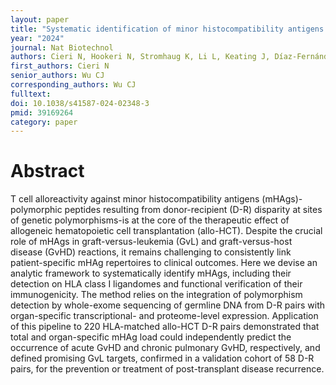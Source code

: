 ```yaml
---
layout: paper
title: "Systematic identification of minor histocompatibility antigens predicts outcomes of allogeneic hematopoietic cell transplantation"
year: "2024"
journal: Nat Biotechnol
authors: Cieri N, Hookeri N, Stromhaug K, Li L, Keating J, Díaz-Fernández P, Gómez-García de Soria V, Stevens J, Kfuri-Rubens R, Shao Y, Kooshesh KA, Powell K, Ji H, Hernandez GM, Abelin J, Klaeger S, Forman C, Clauser KR, Sarkizova S, Braun DA, Penter L, Kim HT, Lane WJ, Oliveira G, Kean LS, Li S, Livak KJ, Carr SA, Keskin DB, Muñoz-Calleja C, Ho VT, Ritz J, Soiffer RJ, Neuberg D, Stewart C, Getz G, Wu CJ
first_authors: Cieri N
senior_authors: Wu CJ
corresponding_authors: Wu CJ
fulltext: 
doi: 10.1038/s41587-024-02348-3
pmid: 39169264 
category: paper
---
```


# Abstract

T cell alloreactivity against minor histocompatibility antigens (mHAgs)-polymorphic peptides resulting from donor-recipient (D-R) disparity at sites of genetic polymorphisms-is at the core of the therapeutic effect of allogeneic hematopoietic cell transplantation (allo-HCT). Despite the crucial role of mHAgs in graft-versus-leukemia (GvL) and graft-versus-host disease (GvHD) reactions, it remains challenging to consistently link patient-specific mHAg repertoires to clinical outcomes. Here we devise an analytic framework to systematically identify mHAgs, including their detection on HLA class I ligandomes and functional verification of their immunogenicity. The method relies on the integration of polymorphism detection by whole-exome sequencing of germline DNA from D-R pairs with organ-specific transcriptional- and proteome-level expression. Application of this pipeline to 220 HLA-matched allo-HCT D-R pairs demonstrated that total and organ-specific mHAg load could independently predict the occurrence of acute GvHD and chronic pulmonary GvHD, respectively, and defined promising GvL targets, confirmed in a validation cohort of 58 D-R pairs, for the prevention or treatment of post-transplant disease recurrence.



